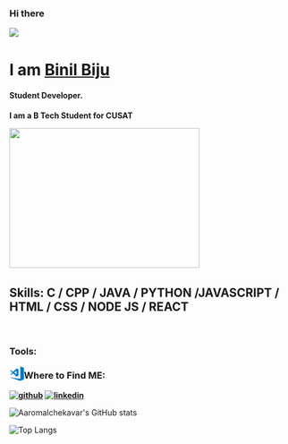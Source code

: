 ### Hi there 
<img src="https://raw.githubusercontent.com/MartinHeinz/MartinHeinz/master/wave.gif" width="30px"> 

# I am [Binil Biju](https://aaromalchekavar.github.io/Portfolio/)

#### Student Developer.
**I am a B Tech Student for CUSAT**


<img src="https://media.giphy.com/media/u2pmTWUi0MXjyrMaVj/giphy.gif" width="340" height="250">

## **Skills: C / CPP / JAVA / PYTHON /JAVASCRIPT / HTML / CSS / NODE JS / REACT**

<br />

### Tools:

<img align="left" alt="Visual Studio Code" width="26px" src="https://raw.githubusercontent.com/github/explore/80688e429a7d4ef2fca1e82350fe8e3517d3494d/topics/visual-studio-code/visual-studio-code.png" />

### Where to Find ME:

**[<img src="https://cdn.jsdelivr.net/npm/simple-icons@3.0.1/icons/github.svg" alt="github" height="40">](https://github.com/Aaromalchekavar) [<img src="https://cdn.jsdelivr.net/npm/simple-icons@3.0.1/icons/linkedin.svg" alt="linkedin" height="40">](https://www.linkedin.com/in/%F0%9D%95%AD%F0%9D%96%8E%F0%9D%96%93%F0%9D%96%8E%F0%9D%96%91-%F0%9D%95%AD%F0%9D%96%8E%F0%9D%96%8F%F0%9D%96%9A-60ab94187/)**

![Aaromalchekavar's GitHub stats](https://github-readme-stats.vercel.app/api?username=Aaromalchekavar&show_icons=true&theme=dark)

![Top Langs](https://github-readme-stats.vercel.app/api/top-langs/?username=Aaromalchekavar&layout=compact&theme=dark)
